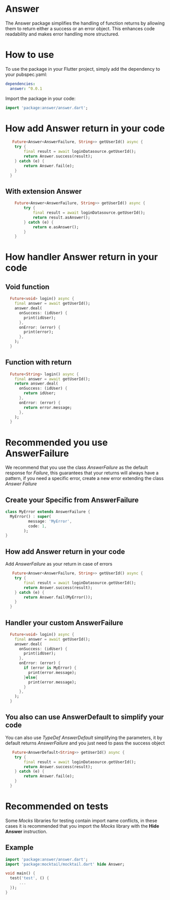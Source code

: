 
# Answer
The Answer package simplifies the handling of function returns by allowing them to return either a success or an error object. This enhances code readability and makes error handling more structured.

#  How to use
To use the package in your Flutter project, simply add the dependency to your pubspec.yaml:

```yaml
dependencies:
  answer: ^0.0.1
```


Import the package in your code:

```dart
import 'package:answer/answer.dart';
```

#  How add Answer return in your code

```dart
   Future<Answer<AnswerFailure, String>> getUserId() async {
    try {
        final result = await loginDatasource.getUserId();
        return Answer.success(result);
    } catch (e) {
        return Answer.fail(e);
    }
  }
```

## With extension Answer
    
```dart
    Future<Answer<AnswerFailure, String>> getUserId() async {
        try {
            final result = await loginDatasource.getUserId();
            return result.asAnswer();
        } catch (e) {
            return e.asAnswer();
        }
    }
```


#  How handler Answer return in your code

## Void function
```dart
  Future<void> login() async {
    final answer = await getUserId();
    answer.deal(
      onSuccess: (idUser) {
        print(idUser);
      },
      onError: (error) {
        print(error);
      },
    );
  }
```

## Function with return
```dart
  Future<String> login() async {
    final answer = await getUserId();
    return answer.deal(
      onSuccess: (idUser) {
        return idUser;
      },
      onError: (error) {
        return error.message;
      },
    );
  }
```

# Recommended you use AnswerFailure
We recommend that you use the class *AnswerFailure* as the default response for *Failure*, this guarantees that your returns will always have a pattern, if you need a specific error, create a new error extending the class *Answer Failure*

## Create your Specific from AnswerFailure

```dart
class MyError extends AnswerFailure {
  MyError() : super(
          message: 'MyError',
          code: 1,
        );
}
```

##  How add Answer return in your code
Add *AnswerFailure* as your return in case of errors

```dart
   Future<Answer<AnswerFailure, String>> getUserId() async {
    try {
        final result = await loginDatasource.getUserId();
        return Answer.success(result);
    } catch (e) {
        return Answer.fail(MyError());
    }
  }
```

## Handler your custom AnswerFailure

```dart
  Future<void> login() async {
    final answer = await getUserId();
    answer.deal(
      onSuccess: (idUser) {
        print(idUser);
      },
      onError: (error) {
        if (error is MyError) {
          print(error.message);
        }else{
          print(error.message);
        }
      },
    );
  }
```

## You also can use AnswerDefault to simplify your code
You can also use *TypeDef* *AnswerDefault* simplifying the parameters, it by default returns *AnswerFailure* and you just need to pass the success object

```dart
   Future<AnswerDefault<String>> getUserId() async {
    try {
        final result = await loginDatasource.getUserId();
        return Answer.success(result);
    } catch (e) {
        return Answer.fail(e);
    }
  }
```

# Recommended on tests
Some *Mocks* libraries for testing contain import name conflicts, in these cases it is recommended that you import the *Mocks* library with the **Hide Answer** instruction.

## Example
```dart
import 'package:answer/answer.dart';
import 'package:mocktail/mocktail.dart' hide Answer;

void main() {
  test('test', () {
      ...
  });
}
```